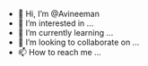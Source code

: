 - 👋 Hi, I’m @Avineeman
- 👀 I’m interested in ...
- 🌱 I’m currently learning ...
- 💞️ I’m looking to collaborate on ...
- 📫 How to reach me ...

<!---
Avineeman/Avineeman is a ✨ special ✨ repository because its `README.md` (this file) appears on your GitHub profile.
You can click the Preview link to take a look at your changes.
--->
